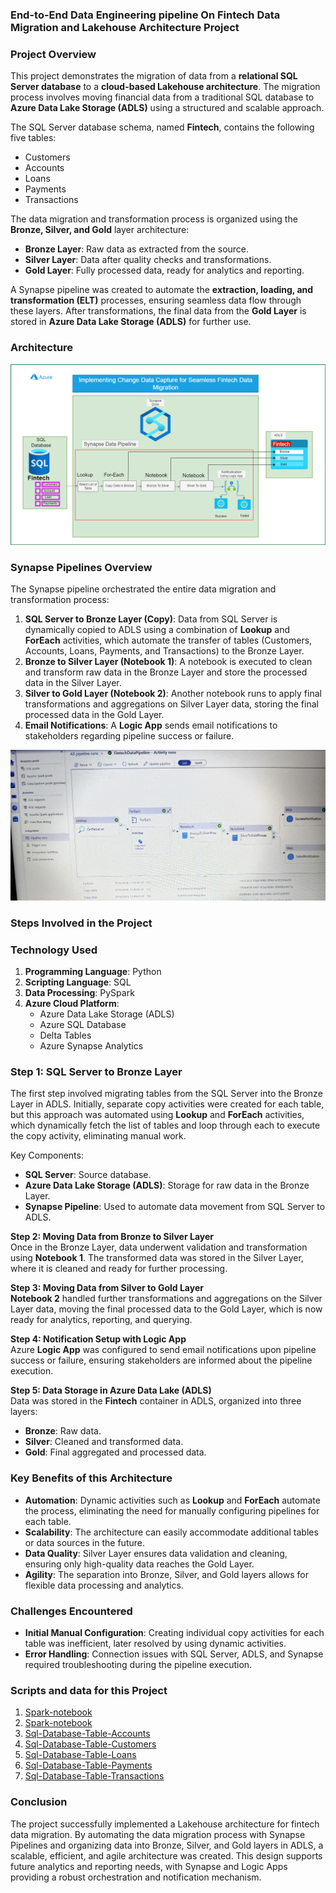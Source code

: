 
### **End-to-End Data Engineering pipeline On Fintech Data Migration and Lakehouse Architecture Project**

### **Project Overview**
This project demonstrates the migration of data from a **relational SQL Server database** to a **cloud-based Lakehouse architecture**. The migration process involves moving financial data from a traditional SQL database to **Azure Data Lake Storage (ADLS)** using a structured and scalable approach.

The SQL Server database schema, named **Fintech**, contains the following five tables:
- Customers
- Accounts
- Loans
- Payments
- Transactions

The data migration and transformation process is organized using the **Bronze, Silver, and Gold** layer architecture:
- **Bronze Layer**: Raw data as extracted from the source.
- **Silver Layer**: Data after quality checks and transformations.
- **Gold Layer**: Fully processed data, ready for analytics and reporting.

A Synapse pipeline was created to automate the **extraction, loading, and transformation (ELT)** processes, ensuring seamless data flow through these layers. After transformations, the final data from the **Gold Layer** is stored in **Azure Data Lake Storage (ADLS)** for further use.
### **Architecture**
![Architecture!](FintechDataMigrationPipeline.png)

### **Synapse Pipelines Overview**

The Synapse pipeline orchestrated the entire data migration and transformation process:
1. **SQL Server to Bronze Layer (Copy)**: Data from SQL Server is dynamically copied to ADLS using a combination of **Lookup** and **ForEach** activities, which automate the transfer of tables (Customers, Accounts, Loans, Payments, and Transactions) to the Bronze Layer.
2. **Bronze to Silver Layer (Notebook 1)**: A notebook is executed to clean and transform raw data in the Bronze Layer and store the processed data in the Silver Layer.
3. **Silver to Gold Layer (Notebook 2)**: Another notebook runs to apply final transformations and aggregations on Silver Layer data, storing the final processed data in the Gold Layer.
4. **Email Notifications**: A **Logic App** sends email notifications to stakeholders regarding pipeline success or failure.

![Pipeline!](Pipeline_On_The_Azure_Synapse.jpg)
### **Steps Involved in the Project**

### **Technology Used**

1. **Programming Language**: Python  
2. **Scripting Language**: SQL  
3. **Data Processing**: PySpark  
4. **Azure Cloud Platform**:
   - Azure Data Lake Storage (ADLS)
   - Azure SQL Database
   - Delta Tables
   - Azure Synapse Analytics

### **Step 1: SQL Server to Bronze Layer**
The first step involved migrating tables from the SQL Server into the Bronze Layer in ADLS. Initially, separate copy activities were created for each table, but this approach was automated using **Lookup** and **ForEach** activities, which dynamically fetch the list of tables and loop through each to execute the copy activity, eliminating manual work.

Key Components:
- **SQL Server**: Source database.
- **Azure Data Lake Storage (ADLS)**: Storage for raw data in the Bronze Layer.
- **Synapse Pipeline**: Used to automate data movement from SQL Server to ADLS.

**Step 2: Moving Data from Bronze to Silver Layer**  
Once in the Bronze Layer, data underwent validation and transformation using **Notebook 1**. The transformed data was stored in the Silver Layer, where it is cleaned and ready for further processing.

**Step 3: Moving Data from Silver to Gold Layer**  
**Notebook 2** handled further transformations and aggregations on the Silver Layer data, moving the final processed data to the Gold Layer, which is now ready for analytics, reporting, and querying.

**Step 4: Notification Setup with Logic App**  
Azure **Logic App** was configured to send email notifications upon pipeline success or failure, ensuring stakeholders are informed about the pipeline execution.

**Step 5: Data Storage in Azure Data Lake (ADLS)**  
Data was stored in the **Fintech** container in ADLS, organized into three layers:
- **Bronze**: Raw data.
- **Silver**: Cleaned and transformed data.
- **Gold**: Final aggregated and processed data.

### **Key Benefits of this Architecture**
- **Automation**: Dynamic activities such as **Lookup** and **ForEach** automate the process, eliminating the need for manually configuring pipelines for each table.
- **Scalability**: The architecture can easily accommodate additional tables or data sources in the future.
- **Data Quality**: Silver Layer ensures data validation and cleaning, ensuring only high-quality data reaches the Gold Layer.
- **Agility**: The separation into Bronze, Silver, and Gold layers allows for flexible data processing and analytics.

### **Challenges Encountered**
- **Initial Manual Configuration**: Creating individual copy activities for each table was inefficient, later resolved by using dynamic activities.
- **Error Handling**: Connection issues with SQL Server, ADLS, and Synapse required troubleshooting during the pipeline execution.


### **Scripts and data for this Project**
1. [Spark-notebook](spark-notebook/BronzeToSilverDataProcess.ipynb)
2. [Spark-notebook](spark-notebook/SilverToGoldDataProcess.ipynb)
3. [Sql-Database-Table-Accounts](Sql-Database-Table/Accounts.sql)
4. [Sql-Database-Table-Customers](Sql-Database-Table/Customers.sql)
5. [Sql-Database-Table-Loans](Sql-Database-Table/Loans.sql)
6. [Sql-Database-Table-Payments](Sql-Database-Table/Payments.sql)
7. [Sql-Database-Table-Transactions](Sql-Database-Table/Transactions.sql)
### **Conclusion**

The project successfully implemented a Lakehouse architecture for fintech data migration. By automating the data migration process with Synapse Pipelines and organizing data into Bronze, Silver, and Gold layers in ADLS, a scalable, efficient, and agile architecture was created. This design supports future analytics and reporting needs, with Synapse and Logic Apps providing a robust orchestration and notification mechanism.



